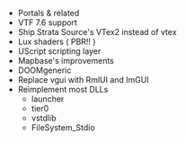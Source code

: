 - Portals & related
- VTF 7.6 support
- Ship Strata Source's VTex2 instead of vtex
- Lux shaders ( PBR!! )
- UScript scripting layer
- Mapbase's improvements
- DOOMgeneric
- Replace vgui with RmlUI and ImGUI
- Reimplement most DLLs
  - launcher
  - tier0
  - vstdlib
  - FileSystem_Stdio